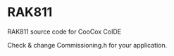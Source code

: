 # RAK811

RAK811 source code for CooCox CoIDE

Check & change Commissioning.h for your application.
